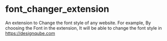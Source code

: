 # font_changer_extension

An extension to Change the font style of any website.
For example, By choosing the Font in the extension, It will be able to change the font style in https://designqube.com
